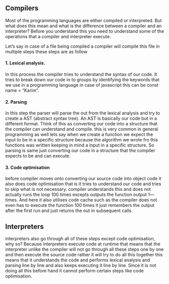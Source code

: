 ## Compilers
Most of the programming languages are either compiled or interpreted. But what does this mean and what is the difference between a compiler and an interpreter? Before you understand this you need to understand some of the operations that a compiler and interpreter execute.  

Let’s say in case of a file being compiled a compiler will compile this file in multiple steps these steps are as follow

#### 1. Lexical analysis.
In this process the compiler tries to understand the syntax of our code. It tries to break down our code in to groups by identifying the keywords that we use in a programming language in case of javascript this can be const name = “Karim”.  

#### 2. Parsing  
in this step the parser will parse the out from the lexical analysis and try to create a AST (abstract syntax tree). An AST is basically our code but in a different format. Think of this as converting our code into a structure that the compiler can understand and compile. this is very common in general programming as well lets say when we create a function we expect the input to be in a specific structure because the algorithm we wrote fro this functions was written keeping in mind a input in a specific structure. So parsing is same just converting our code in a structure that the compiler expects to be and can execute.  
  
#### 3. Code optimisation  
before compiler moves onto converting our source code into object code it also does code optimisation that is it tries to understand our code and tries to skip what is not necessary. compiler understands this and does not actually runs the loop 100 times excepts outputs the function output 1— times. And here it also utilises code cache such as the compiler does not even has to execute the function 100 times it just remembers the output after the first run and just returns the out in subsequent calls.  

## Interpreters  
interpreters also go through all of these steps except code optimisation, why so? Because interpreters execute code at runtime that means that the interpreter unlike the compiler will not go through all these steps one by one and then execute the source code rather it will try to do all this together this means that it understands the code and performs lexical analysis and parsing line by line and also keeps executing it line by line. Since it is not doing all this before hand it cannot perform certain steps like code optimisation.